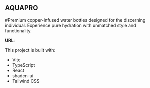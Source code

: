## AQUAPRO
#Premium copper-infused water bottles designed for the discerning individual. Experience pure hydration with unmatched style and functionality.

**URL**: 

This project is built with:

- Vite
- TypeScript
- React
- shadcn-ui
- Tailwind CSS